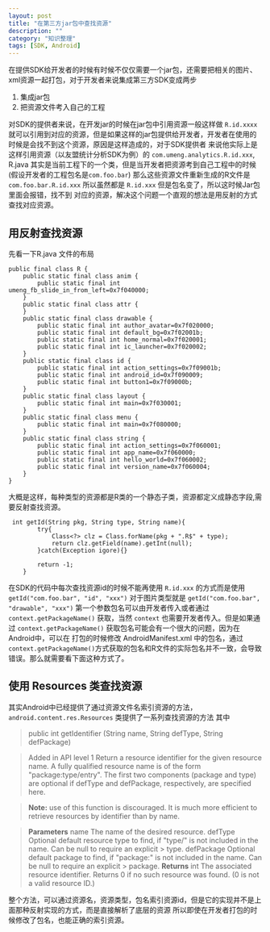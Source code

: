 ```yaml
---
layout: post
title: "在第三方jar包中查找资源"
description: ""
category: "知识整理"
tags: [SDK, Android]
---
```


在提供SDK给开发者的时候有时候不仅仅需要一个jar包，还需要把相关的图片、xml资源一起打包，对于开发者来说集成第三方SDK变成两步

1. 集成jar包
2. 把资源文件考入自己的工程

对SDK的提供者来说，在开发jar的时候在jar包中引用资源一般这样做  `R.id.xxxx` 就可以引用到对应的资源，但是如果这样的jar包提供给开发者，开发者在使用的时候是会找不到这个资源，原因是这样造成的，对于SDK提供者
来说他实际上是这样引用资源（以友盟统计分析SDK为例）的 `com.umeng.analytics.R.id.xxx`, R.java 其实是当前工程下的一个类，但是当开发者把资源考到自己工程中的时候(假设开发者的工程包名是`com.foo.bar`) 那么这些资源文件重新生成的R文件是 `com.foo.bar.R.id.xxx` 所以虽然都是 `R.id.xxx` 但是包名变了，所以这时候Jar包里面会报错，找不到
对应的资源，解决这个问题一个直观的想法是用反射的方式查找对应资源。

## 用反射查找资源

先看一下R.java 文件的布局

```
public final class R {
    public static final class anim {
        public static final int umeng_fb_slide_in_from_left=0x7f040000;
    }
    public static final class attr {
    }
    public static final class drawable {
        public static final int author_avatar=0x7f020000;
        public static final int default_bg=0x7f02001b;
        public static final int home_normal=0x7f020001;
        public static final int ic_launcher=0x7f020002;
    }
    public static final class id {
        public static final int action_settings=0x7f09001b;
        public static final int android_id=0x7f090009;
        public static final int button1=0x7f09000b;
    }
    public static final class layout {
        public static final int main=0x7f030001;
    }
    public static final class menu {
        public static final int main=0x7f080000;
    }
    public static final class string {
        public static final int action_settings=0x7f060001;
        public static final int app_name=0x7f060000;
        public static final int hello_world=0x7f060002;
        public static final int version_name=0x7f060004;
    }
}
```
大概是这样，每种类型的资源都是R类的一个静态子类，资源都定义成静态字段,需要反射查找资源。

```
 int getId(String pkg, String type, String name){
		try{
			Class<?> clz = Class.forName(pkg + ".R$" + type);
			return clz.getField(name).getInt(null);
		}catch(Exception igore){}
		
		return -1;
	}
```

在SDK的代码中每次查找资源id的时候不能再使用 `R.id.xxx` 的方式而是使用 `getId("com.foo.bar", "id", "xxx")` 对于图片类型就是 
`getId("com.foo.bar", "drawable", "xxx")` 第一个参数包名可以由开发者传入或者通过 `context.getPackageName()` 获取，当然 `context` 也需要开发者传入。但是如果通过 `context.getPackageName()` 获取包名可能会有一个很大的问题，因为在Android中，可以在
打包的时候修改 AndroidManifest.xml 中的包名，通过`context.getPackageName()`方式获取的包名和R文件的实际包名并不一致，会导致
错误。那么就需要看下面这种方式了。


## 使用 Resources 类查找资源

其实Android中已经提供了通过资源文件名索引资源的方法，`android.content.res.Resources` 类提供了一系列查找资源的方法 其中

> public int getIdentifier (String name, String defType, String defPackage)

> Added in API level 1
> Return a resource identifier for the given resource name. A fully qualified resource name is of the form "package:type/entry". The first two components (package and type) are optional if defType and defPackage, respectively, are specified here.

> **Note:** use of this function is discouraged. It is much more efficient to retrieve resources by identifier than by name.

> **Parameters**
> name	The name of the desired resource.
> defType	Optional default resource type to find, if "type/" is not included in the name. Can be null to require an explicit > type.
> defPackage	Optional default package to find, if "package:" is not included in the name. Can be null to require an explicit > package.
> **Returns**
> int The associated resource identifier. Returns 0 if no such resource was found. (0 is not a valid resource ID.)


整个方法，可以通过资源名，资源类型，包名索引资源id，但是它的实现并不是上面那种反射实现的方式，而是直接解析了底层的资源
所以即使在开发者打包的时候修改了包名，也能正确的索引资源。


